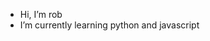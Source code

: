 - Hi, I’m rob
- I’m currently learning python and javascript
<!---
pobertraterson/pobertraterson is a ✨ special ✨ repository because its `README.md` (this file) appears on your GitHub profile.
You can click the Preview link to take a look at your changes.
--->

